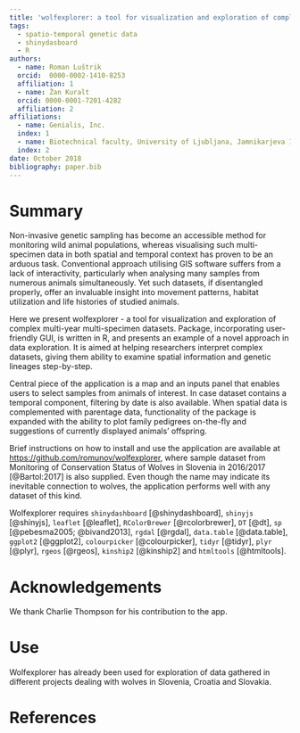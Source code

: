 ```yaml
---
title: 'wolfexplorer: a tool for visualization and exploration of complex multi-year multi-specimen datasets'
tags:
  - spatio-temporal genetic data
  - shinydasboard
  - R
authors:
  - name: Roman Luštrik
  orcid:  0000-0002-1410-8253
  affiliation: 1
  - name: Žan Kuralt
  orcid: 0000-0001-7201-4282
  affiliation: 2
affiliations:
  - name: Genialis, Inc.
  index: 1
  - name: Biotechnical faculty, University of Ljubljana, Jamnikarjeva 101, SI-1000 Ljubljana, Slovenia
  index: 2
date: October 2018
bibliography: paper.bib
---
```


# Summary

Non-invasive genetic sampling has become an accessible method for monitoring wild animal populations, whereas visualising such multi-specimen data in both spatial and temporal context has proven to be an arduous task. Conventional approach utilising GIS software suffers from a lack of interactivity, particularly when analysing many samples from numerous animals simultaneously. Yet such datasets, if disentangled properly, offer an invaluable insight into movement patterns, habitat utilization and life histories of studied animals. 

Here we present wolfexplorer - a tool for visualization and exploration of complex multi-year multi-specimen datasets. Package, incorporating user-friendly GUI, is written in R, and presents an example of a novel approach in data exploration. It is aimed at helping researchers interpret complex datasets, giving them ability to examine spatial information and genetic lineages step-by-step.

Central piece of the application is a map and an inputs panel that enables users to select samples from animals of interest. In case dataset contains a temporal component, filtering by date is also available. When spatial data is complemented with parentage data, functionality of the package is expanded with the ability to plot family pedigrees on-the-fly and suggestions of currently displayed animals’ offspring.

Brief instructions on how to install and use the application are available at https://github.com/romunov/wolfexplorer, where sample dataset from Monitoring of Conservation Status of Wolves in Slovenia in 2016/2017 [@Bartol:2017] is also supplied. Even though the name may indicate its inevitable connection to wolves, the application performs well with any dataset of this kind. 

Wolfexplorer requires `shinydashboard` [@shinydashboard], `shinyjs` [@shinyjs], `leaflet` [@leaflet], `RColorBrewer` [@rcolorbrewer], `DT` [@dt], `sp` [@pebesma2005; @bivand2013], `rgdal` [@rgdal], `data.table` [@data.table], `ggplot2` [@ggplot2], `colourpicker` [@colourpicker], `tidyr` [@tidyr], `plyr` [@plyr], `rgeos` [@rgeos], `kinship2` [@kinship2] and `htmltools` [@htmltools].

# Acknowledgements

We thank Charlie Thompson for his contribution to the app.

# Use

Wolfexplorer has already been used for exploration of data gathered in different projects dealing with wolves in Slovenia, Croatia and Slovakia.

# References
